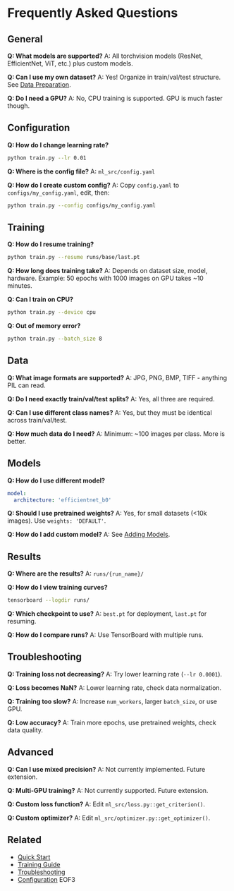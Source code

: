 # Frequently Asked Questions

## General

**Q: What models are supported?**
A: All torchvision models (ResNet, EfficientNet, ViT, etc.) plus custom models.

**Q: Can I use my own dataset?**
A: Yes! Organize in train/val/test structure. See [Data Preparation](../getting-started/data-preparation.md).

**Q: Do I need a GPU?**
A: No, CPU training is supported. GPU is much faster though.

## Configuration

**Q: How do I change learning rate?**
```bash
python train.py --lr 0.01
```

**Q: Where is the config file?**
A: `ml_src/config.yaml`

**Q: How do I create custom config?**
A: Copy `config.yaml` to `configs/my_config.yaml`, edit, then:
```bash
python train.py --config configs/my_config.yaml
```

## Training

**Q: How do I resume training?**
```bash
python train.py --resume runs/base/last.pt
```

**Q: How long does training take?**
A: Depends on dataset size, model, hardware. Example: 50 epochs with 1000 images on GPU takes ~10 minutes.

**Q: Can I train on CPU?**
```bash
python train.py --device cpu
```

**Q: Out of memory error?**
```bash
python train.py --batch_size 8
```

## Data

**Q: What image formats are supported?**
A: JPG, PNG, BMP, TIFF - anything PIL can read.

**Q: Do I need exactly train/val/test splits?**
A: Yes, all three are required.

**Q: Can I use different class names?**
A: Yes, but they must be identical across train/val/test.

**Q: How much data do I need?**
A: Minimum: ~100 images per class. More is better.

## Models

**Q: How do I use different model?**
```yaml
model:
  architecture: 'efficientnet_b0'
```

**Q: Should I use pretrained weights?**
A: Yes, for small datasets (<10k images). Use `weights: 'DEFAULT'`.

**Q: How do I add custom model?**
A: See [Adding Models](../development/adding-models.md).

## Results

**Q: Where are the results?**
A: `runs/{run_name}/`

**Q: How do I view training curves?**
```bash
tensorboard --logdir runs/
```

**Q: Which checkpoint to use?**
A: `best.pt` for deployment, `last.pt` for resuming.

**Q: How do I compare runs?**
A: Use TensorBoard with multiple runs.

## Troubleshooting

**Q: Training loss not decreasing?**
A: Try lower learning rate (`--lr 0.0001`).

**Q: Loss becomes NaN?**
A: Lower learning rate, check data normalization.

**Q: Training too slow?**
A: Increase `num_workers`, larger `batch_size`, or use GPU.

**Q: Low accuracy?**
A: Train more epochs, use pretrained weights, check data quality.

## Advanced

**Q: Can I use mixed precision?**
A: Not currently implemented. Future extension.

**Q: Multi-GPU training?**
A: Not currently supported. Future extension.

**Q: Custom loss function?**
A: Edit `ml_src/loss.py::get_criterion()`.

**Q: Custom optimizer?**
A: Edit `ml_src/optimizer.py::get_optimizer()`.

## Related

- [Quick Start](../getting-started/quick-start.md)
- [Training Guide](../user-guides/training.md)
- [Troubleshooting](troubleshooting.md)
- [Configuration](../configuration/overview.md)
EOF3
